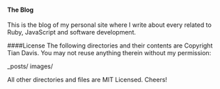 #### The Blog
This is the blog of my personal site where I write about every related to Ruby, JavaScript and software development.

####License
The following directories and their contents are Copyright Tian Davis. You may not reuse anything therein without my permission:

_posts/
images/

All other directories and files are MIT Licensed. Cheers!